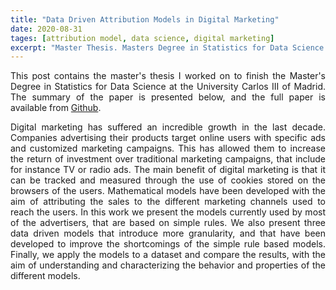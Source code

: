 ```yaml
---
title: "Data Driven Attribution Models in Digital Marketing"
date: 2020-08-31
tages: [attribution model, data science, digital marketing]
excerpt: "Master Thesis. Masters Degree in Statistics for Data Science."
---
```


<div style="text-align: justify">

This post contains the master's thesis I worked on to finish the Master's Degree in Statistics for Data Science at the University Carlos III of Madrid. The summary
of the paper is presented below, and the full paper is available from [Github](https://github.com/sesiga/sesiga.github.io/raw/master/papers/DataDrivenAttributionModels.pdf).

</div>

<div style="text-align: justify">

Digital marketing has suffered an incredible growth in the last decade. Companies advertising their products target
online users with specific ads and customized marketing campaigns. This has allowed them to increase the return of investment over traditional
marketing campaigns, that include for instance TV or radio ads. The main benefit of digital marketing is that it can be tracked and measured through the use of cookies stored on the browsers of the users. Mathematical models have been developed with the aim of
attributing the sales to the different marketing channels used to reach the users. In this
work we present the models currently used by most of the advertisers, that are based on
simple rules. We also present three data driven models that introduce more granularity,
and that have been developed to improve the shortcomings of the simple rule based models. Finally, we apply the models to a dataset and compare the results, with the aim of understanding and characterizing the behavior and properties of the different models. 

</div>